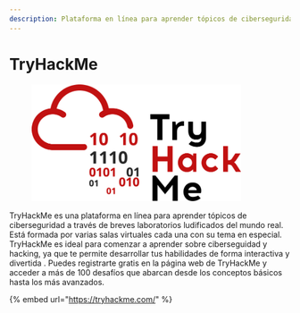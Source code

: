 ```yaml
---
description: Plataforma en línea para aprender tópicos de ciberseguridad
---
```


# TryHackMe

<figure><img src="../../../.gitbook/assets/image (23).png" alt="" width="375"><figcaption></figcaption></figure>

TryHackMe es una plataforma en línea para aprender tópicos de ciberseguridad a través de breves laboratorios ludificados del mundo real. Está formada por varias salas virtuales cada una con su tema en especial. TryHackMe es ideal para comenzar a aprender sobre ciberseguidad y hacking, ya que te permite desarrollar tus habilidades de forma interactiva y divertida . Puedes registrarte gratis en la página web de TryHackMe y acceder a más de 100 desafíos que abarcan desde los conceptos básicos hasta los más avanzados.

{% embed url="https://tryhackme.com/" %}

